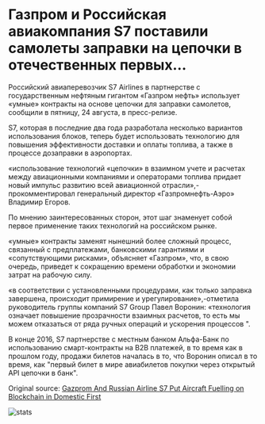 # Газпром и Российская авиакомпания S7 поставили самолеты заправки на цепочки в отечественных первых...

Российский авиаперевозчик S7 Airlines в партнерстве с государственным нефтяным гигантом «Газпром нефть» использует «умные» контракты на основе цепочки для заправки самолетов, сообщили в пятницу, 24 августа, в пресс-релизе.

S7, которая в последние два года разработала несколько вариантов использования блоков, теперь будет использовать технологию для повышения эффективности доставки и оплаты топлива, а также в процессе дозаправки в аэропортах.

«использование технологий «цепочки» в взаимном учете и расчетах между авиационными компаниями и операторами топлива придает новый импульс развитию всей авиационной отрасли»,-прокомментировал генеральный директор «Газпромнефть-Аэро» Владимир Егоров.

По мнению заинтересованных сторон, этот шаг знаменует собой первое применение таких технологий на российском рынке.

«умные» контракты заменят нынешний более сложный процесс, связанный с предплатежами, банковскими гарантиями и «сопутствующими рисками», объясняет «Газпром», что, в свою очередь, приведет к сокращению времени обработки и экономии затрат на рабочую силу.

«в соответствии с установленными процедурами, как только заправка завершена, происходит примирение и урегулирование»,-отметила руководитель группы компаний S7 Group Павел Воронин: «технология означает повышение прозрачности взаимных расчетов, то есть мы можем отказаться от ряда ручных операций и ускорения процессов ".

В конце 2016, S7 партнерстве с местным банком Альфа-Банк по использованию смарт-контракты на B2B платежей, в то время как в прошлом году, продажи билетов началась в то, что Воронин описал в то время, как "первый билет в мире авиабилетов покупки через открытый API цепочки в банк".

Original source: [Gazprom And Russian Airline S7 Put Aircraft Fuelling on Blockchain in Domestic First](https://cointelegraph.com/news/gazprom-and-russian-airline-s7-put-aircraft-fuelling-on-blockchain-in-domestic-first)

![stats](https://c.statcounter.com/11760860/0/a89fa40b/1/ "stats")